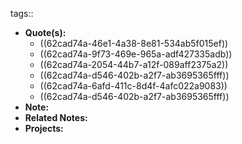 tags::

- **Quote(s):**
	- ((62cad74a-46e1-4a38-8e81-534ab5f015ef))
	- ((62cad74a-9f73-469e-965a-adf427335adb))
	- ((62cad74a-2054-44b7-a12f-089aff2375a2))
	- ((62cad74a-d546-402b-a2f7-ab3695365fff))
	- ((62cad74a-6afd-411c-8d4f-4afc022a9083))
	- ((62cad74a-d546-402b-a2f7-ab3695365fff))
- **Note:**
- **Related Notes:**
- **Projects:**